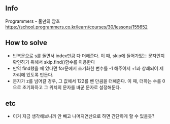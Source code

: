 ## Info
Programmers - 둘만의 암호 https://school.programmers.co.kr/learn/courses/30/lessons/155652

## How to solve
* 반복문으로 s를 돌면서 index만큼 다 더해준다. 이 때, skip에 들어가있는 문자인지 확인하기 위해서 skip.find()함수를 이용한다
* 만약 find했을 때 있다면 for문에서 초기화한 변수를 -1 해주어서 +1과 상쇄되어 제자리에 있도록 만든다.
* 문자가 z를 넘어갈 경우, 그 값에서 122를 뺀 만큼을 더해준다. 이 때, 더하는 수를 0으로 초기화하고 그 위치의 문자를 바꾼 문자로 설정해둔다.

## etc
* 이거 지금 생각해보니까 안 빼고 나머지연산으로 하면 간단하게 할 수 있을듯?